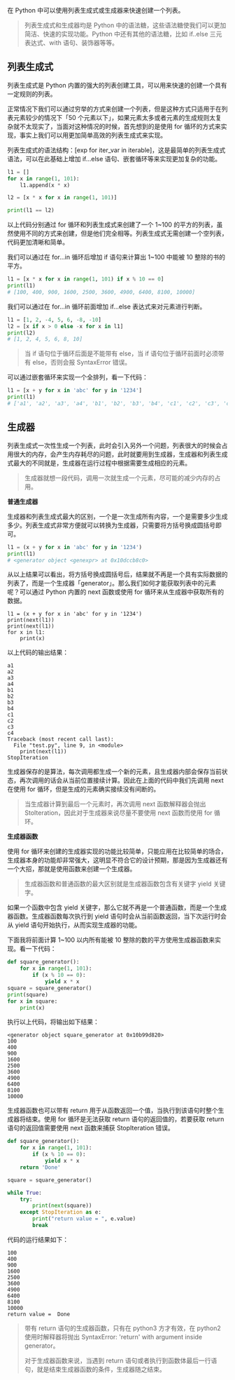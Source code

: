 在 Python 中可以使用列表生成式或生成器来快速创建一个列表。

> 列表生成式和生成器均是 Python 中的语法糖，这些语法糖使我们可以更加简洁、快速的实现功能。Python 中还有其他的语法糖，比如 if..else 三元表达式、with 语句、装饰器等等。

## 列表生成式
列表生成式是 Python 内置的强大的列表创建工具，可以用来快速的创建一个具有一定规则的列表。

正常情况下我们可以通过穷举的方式来创建一个列表，但是这种方式只适用于在列表元素较少的情况下「50 个元素以下」，如果元素太多或者元素的生成规则太复杂就不太现实了，当面对这种情况的时候，首先想到的是使用 for 循环的方式来实现，事实上我们可以用更加简单高效的列表生成式来实现。

列表生成式的语法结构：[exp for iter_var in iterable]，这是最简单的列表生成式语法，可以在此基础上增加 if...else 语句、嵌套循环等来实现更加复杂的功能。

```python
l1 = []
for x in range(1, 101):
    l1.append(x * x)

l2 = [x * x for x in range(1, 101)]

print(l1 == l2)
```
以上代码分别通过 for 循环和列表生成式来创建了一个 1~100 的平方的列表，虽然使用不同的方式来创建，但是他们完全相等。列表生成式无需创建一个空列表，代码更加清晰和简单。

我们可以通过在 for...in 循环后增加 if 语句来计算出 1~100 中能被 10 整除的书的平方。
```python
l1 = [x * x for x in range(1, 101) if x % 10 == 0]
print(l1)
# [100, 400, 900, 1600, 2500, 3600, 4900, 6400, 8100, 10000]
```
我们可以通过在 for...in 循环前面增加 if...else 表达式来对元素进行判断。
```python
l1 = [1, 2, -4, 5, 6, -8, -10]
l2 = [x if x > 0 else -x for x in l1]
print(l2)
# [1, 2, 4, 5, 6, 8, 10]
```
> 当 if 语句位于循环后面是不能带有 else，当 if 语句位于循环前面时必须带有 else，否则会报 SyntaxError 错误。

可以通过嵌套循环来实现一个全排列，看一下代码：
```python
l1 = [x + y for x in 'abc' for y in '1234']
print(l1)
# ['a1', 'a2', 'a3', 'a4', 'b1', 'b2', 'b3', 'b4', 'c1', 'c2', 'c3', 'c4']
```

## 生成器
列表生成式一次性生成一个列表，此时会引入另外一个问题，列表很大的时候会占用很大的内存，会产生内存耗尽的问题，此时就要用到生成器，生成器和列表生成式最大的不同就是，生成器在运行过程中根据需要生成相应的元素。
> 生成器就想一段代码，调用一次就生成一个元素，尽可能的减少内存的占用。

**普通生成器**

生成器和列表生成式最大的区别，一个是一次生成所有内容，一个是需要多少生成多少。列表生成式非常方便就可以转换为生成器，只需要将方括号换成圆括号即可。
```python
l1 = (x + y for x in 'abc' for y in '1234')
print(l1)
# <generator object <genexpr> at 0x10dccb8c0>
```
从以上结果可以看出，将方括号换成圆括号后，结果就不再是一个具有实际数据的列表了，而是一个生成器「generator」。那么我们如何才能获取列表中的元素呢？可以通过 Python 内置的 next 函数或使用 for 循环来从生成器中获取所有的数据。
```
l1 = (x + y for x in 'abc' for y in '1234')
print(next(l1))
print(next(l1))
for x in l1:
    print(x)
```
以上代码的输出结果：
```shell
a1
a2
a3
a4
b1
b2
b3
b4
c1
c2
c3
c4
Traceback (most recent call last):
  File "test.py", line 9, in <module>
    print(next(l1))
StopIteration
```
生成器保存的是算法，每次调用都生成一个新的元素，且生成器内部会保存当前状态，再次调用的话会从当前位置接续计算。因此在上面的代码中我们先调用 next 在使用 for 循环，但是生成的元素确实接续没有间断的。

> 当生成器计算到最后一个元素时，再次调用 next 函数解释器会抛出 StoIteration，因此对于生成器来说尽量不要使用 next 函数而使用 for 循环。

**生成器函数**

使用 for 循环来创建的生成器实现的功能比较简单，只能应用在比较简单的场合，生成器本身的功能却非常强大，这明显不符合它的设计预期，那是因为生成器还有一个大招，那就是使用函数来创建一个生成器。

> 生成器函数和普通函数的最大区别就是生成器函数包含有关键字 yield 关键字。

如果一个函数中包含 yield 关键字，那么它就不再是一个普通函数，而是一个生成器函数。生成器函数每次执行到 yield 语句时会从当前函数返回，当下次运行时会从 yield 语句开始执行，从而实现生成器的功能。

下面我将前面计算 1~100 以内所有能被 10 整除的数的平方使用生成器函数来实现。看一下代码：
```python
def square_generator():
    for x in range(1, 101):
        if (x % 10 == 0):
            yield x * x
square = square_generator()
print(square)
for x in square:
    print(x)
```

执行以上代码，将输出如下结果：
```shell
<generator object square_generator at 0x10b99d820>
100
400
900
1600
2500
3600
4900
6400
8100
10000
```

生成器函数也可以带有 return 用于从函数返回一个值，当执行到该语句时整个生成器将结束。使用 for 循环是无法获取 return 语句的返回值的，若要获取 return 语句的返回值需要使用 next 函数来捕获 StopIteration 错误。
```python
def square_generator():
    for x in range(1, 101):
        if (x % 10 == 0):
            yield x * x
    return 'Done'

square = square_generator()

while True:
    try:
        print(next(square))
    except StopIteration as e:
        print("return value = ", e.value)
        break
```
代码的运行结果如下：
```shell
100
400
900
1600
2500
3600
4900
6400
8100
10000
return value =  Done
```
> 带有 return 语句的生成器函数，只有在 python3 方才有效，在 python2 使用时解释器将抛出 SyntaxError: 'return' with argument inside generator。
>
> 对于生成器函数来说，当遇到 return 语句或者执行到函数体最后一行语句，就是结束生成器函数的条件，生成器随之结束。
